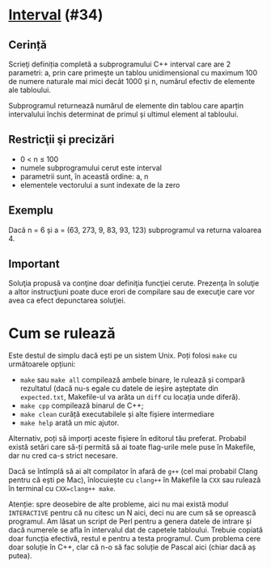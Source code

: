 # [Interval](https://www.pbinfo.ro/probleme/34) (#34)
## Cerință
Scrieţi definiția completă a subprogramului C++ interval care are 2 parametri:
a, prin care primeşte un tablou unidimensional cu maximum 100 de numere naturale
mai mici decât 1000 și n, numărul efectiv de elemente ale tabloului.

Subprogramul returnează numărul de elemente din tablou care aparțin intervalului
închis determinat de primul și ultimul element al tabloului.

## Restricţii şi precizări
- 0 < n ≤ 100
- numele subprogramului cerut este interval
- parametrii sunt, în această ordine: a, n
- elementele vectorului a sunt indexate de la zero

## Exemplu
Dacă n = 6 și a = (63, 273, 9, 83, 93, 123) subprogramul va returna valoarea 4.

## Important

Soluţia propusă va conţine doar definiţia funcţiei cerute. Prezenţa în soluţie a
altor instrucţiuni poate duce erori de compilare sau de execuţie care vor avea
ca efect depunctarea soluţiei.

# Cum se rulează
Este destul de simplu dacă ești pe un sistem Unix. Poți folosi `make` cu
următoarele opțiuni:
- `make` sau `make all` compilează ambele binare, le rulează și compară
  rezultatul (dacă nu-s egale cu datele de ieșire așteptate din `expected.txt`,
  Makefile-ul va arăta un `diff` cu locația unde diferă).
- `make cpp` compilează binarul de C++;
- `make clean` curăță executabilele și alte fișiere intermediare
- `make help` arată un mic ajutor.

Alternativ, poți să imporți aceste fișiere în editorul tău preferat. Probabil
există setări care să-ți permită să ai toate flag-urile mele puse în Makefile,
dar nu cred ca-s strict necesare.

Dacă se întîmplă să ai alt compilator în afară de `g++` (cel mai probabil Clang
pentru că ești pe Mac), înlocuiește cu `clang++` în Makefile la `CXX` sau
rulează în terminal cu `CXX=clang++ make`.

Atenție: spre deosebire de alte probleme, aici nu mai există modul `INTERACTIVE`
pentru că nu citesc un N aici, deci nu are cum să se oprească programul. Am
lăsat un script de Perl pentru a genera datele de intrare și dacă numerele se
afla în intervalul dat de capetele tabloului. Trebuie copiată doar funcția
efectivă, restul e pentru a testa programul. Cum problema cere doar soluție în
C++, clar că n-o să fac soluție de Pascal aici (chiar dacă aș putea).